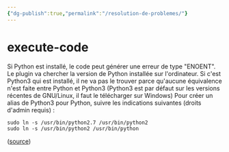 ```yaml
---
{"dg-publish":true,"permalink":"/resolution-de-problemes/"}
---
```




# execute-code

Si Python est installé, le code peut générer une erreur de type "ENOENT". Le plugin va chercher la version de Python installée sur l'ordinateur. Si c'est Python3 qui est installé, il ne va pas le trouver parce qu'aucune équivalence n'est faite entre Python et Python3 (Python3 est par défaut sur les versions récentes de GNU/Linux, il faut le télécharger sur Windows)
Pour créer un alias de Python3 pour Python, suivre les indications suivantes (droits d'admin requis) : 


```shell
sudo ln -s /usr/bin/python2.7 /usr/bin/python2 
sudo ln -s /usr/bin/python2 /usr/bin/python
```

([source](https://askubuntu.com/questions/1144446/python-installed-in-ubuntu-but-python-command-not-found))